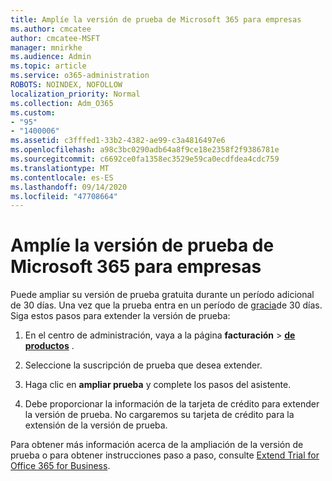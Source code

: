 ```yaml
---
title: Amplíe la versión de prueba de Microsoft 365 para empresas
ms.author: cmcatee
author: cmcatee-MSFT
manager: mnirkhe
ms.audience: Admin
ms.topic: article
ms.service: o365-administration
ROBOTS: NOINDEX, NOFOLLOW
localization_priority: Normal
ms.collection: Adm_O365
ms.custom:
- "95"
- "1400006"
ms.assetid: c3fffed1-33b2-4382-ae99-c3a4816497e6
ms.openlocfilehash: a98c3bc0290adb64a8f9ce18e2358f2f9386781e
ms.sourcegitcommit: c6692ce0fa1358ec3529e59ca0ecdfdea4cdc759
ms.translationtype: MT
ms.contentlocale: es-ES
ms.lasthandoff: 09/14/2020
ms.locfileid: "47708664"
---
```

# <a name="extend-your-trial-for-microsoft-365-for-business"></a>Amplíe la versión de prueba de Microsoft 365 para empresas

Puede ampliar su versión de prueba gratuita durante un período adicional de 30 días. Una vez que la prueba entra en un período de [gracia](https://docs.microsoft.com/alchemyinsights/grace-period-for-microsoft-365-free-trial)de 30 días. Siga estos pasos para extender la versión de prueba:
  
1. En el centro de administración, vaya a la página **facturación** \> **[de productos](https://go.microsoft.com/fwlink/p/?linkid=842054)** .

2. Seleccione la suscripción de prueba que desea extender.

3. Haga clic en **ampliar prueba** y complete los pasos del asistente.

4. Debe proporcionar la información de la tarjeta de crédito para extender la versión de prueba. No cargaremos su tarjeta de crédito para la extensión de la versión de prueba.

Para obtener más información acerca de la ampliación de la versión de prueba o para obtener instrucciones paso a paso, consulte [Extend Trial for Office 365 for Business](https://docs.microsoft.com/microsoft-365/commerce/extend-your-trial).
